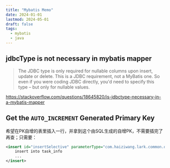 ```yaml
---
title: "Mybatis Memo"
date: 2024-01-01
lastmod: 2024-05-01
draft: false
tags:
  - mybatis
  - java
---
```


## jdbcType is not necessary in mybatis mapper

> The JDBC type is only required for nullable columns upon insert, update or delete. This is a JDBC requirement, not a MyBatis one. So even if you were coding JDBC directly, you'd need to specify this type – but only for nullable values.

https://stackoverflow.com/questions/18645820/is-jdbctype-necessary-in-a-mybatis-mapper

## Get the `AUTO_INCREMENT` Generated Primary Key

希望在PK自增的表里插入一行，并拿到这个由SQL生成的自增PK，不需要插完了再查；只需要：

```xml
<insert id="insertSelective" parameterType="com.haiziwang.lark.common.domain.po.task.TaskInfoPo" keyProperty="id" useGeneratedKeys="true">
    insert into task_info
    ...
</insert>
